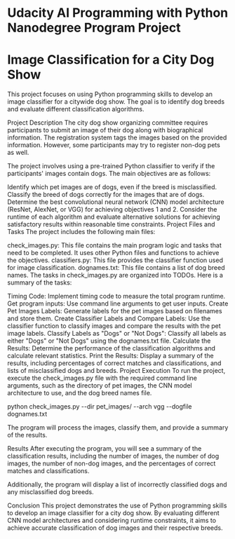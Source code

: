 # Udacity AI Programming with Python Nanodegree Program Project

# Image Classification for a City Dog Show

This project focuses on using Python programming skills to develop an image classifier for a citywide dog show. The goal is to identify dog breeds and evaluate different classification algorithms.

Project Description
The city dog show organizing committee requires participants to submit an image of their dog along with biographical information. The registration system tags the images based on the provided information. However, some participants may try to register non-dog pets as well.

The project involves using a pre-trained Python classifier to verify if the participants' images contain dogs. The main objectives are as follows:

Identify which pet images are of dogs, even if the breed is misclassified.
Classify the breed of dogs correctly for the images that are of dogs.
Determine the best convolutional neural network (CNN) model architecture (ResNet, AlexNet, or VGG) for achieving objectives 1 and 2.
Consider the runtime of each algorithm and evaluate alternative solutions for achieving satisfactory results within reasonable time constraints.
Project Files and Tasks
The project includes the following main files:

check_images.py: This file contains the main program logic and tasks that need to be completed. It uses other Python files and functions to achieve the objectives.
classifiers.py: This file provides the classifier function used for image classification.
dognames.txt: This file contains a list of dog breed names.
The tasks in check_images.py are organized into TODOs. Here is a summary of the tasks:

Timing Code: Implement timing code to measure the total program runtime.
Get program inputs: Use command line arguments to get user inputs.
Create Pet Images Labels: Generate labels for the pet images based on filenames and store them.
Create Classifier Labels and Compare Labels: Use the classifier function to classify images and compare the results with the pet image labels.
Classify Labels as "Dogs" or "Not Dogs": Classify all labels as either "Dogs" or "Not Dogs" using the dognames.txt file.
Calculate the Results: Determine the performance of the classification algorithms and calculate relevant statistics.
Print the Results: Display a summary of the results, including percentages of correct matches and classifications, and lists of misclassified dogs and breeds.
Project Execution
To run the project, execute the check_images.py file with the required command line arguments, such as the directory of pet images, the CNN model architecture to use, and the dog breed names file.


python check_images.py --dir pet_images/ --arch vgg --dogfile dognames.txt

The program will process the images, classify them, and provide a summary of the results.

Results
After executing the program, you will see a summary of the classification results, including the number of images, the number of dog images, the number of non-dog images, and the percentages of correct matches and classifications.

Additionally, the program will display a list of incorrectly classified dogs and any misclassified dog breeds.

Conclusion
This project demonstrates the use of Python programming skills to develop an image classifier for a city dog show. By evaluating different CNN model architectures and considering runtime constraints, it aims to achieve accurate classification of dog images and their respective breeds.
